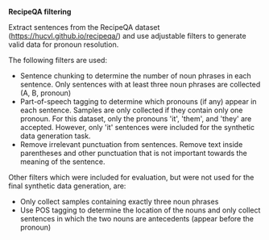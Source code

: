 <b>RecipeQA filtering</b>
  
Extract sentences from the RecipeQA dataset (https://hucvl.github.io/recipeqa/) and use adjustable filters to generate valid data for pronoun resolution.

The following filters are used:
- Sentence chunking to determine the number of noun phrases in each sentence. Only sentences with at least three noun phrases are collected (A, B, pronoun)
- Part-of-speech tagging to determine which pronouns (if any) appear in each sentence. Samples are only collected if they contain only one pronoun. For this dataset, only the pronouns 'it', 'them', and 'they' are accepted. However, only 'it' sentences were included for the synthetic data generation task.
- Remove irrelevant punctuation from sentences. Remove text inside parentheses and other punctuation that is not important towards the meaning of the sentence.

Other filters which were included for evaluation, but were not used for the final synthetic data generation, are:
- Only collect samples containing exactly three noun phrases
- Use POS tagging to determine the location of the nouns and only collect sentences in which the two nouns are antecedents (appear before the pronoun)
